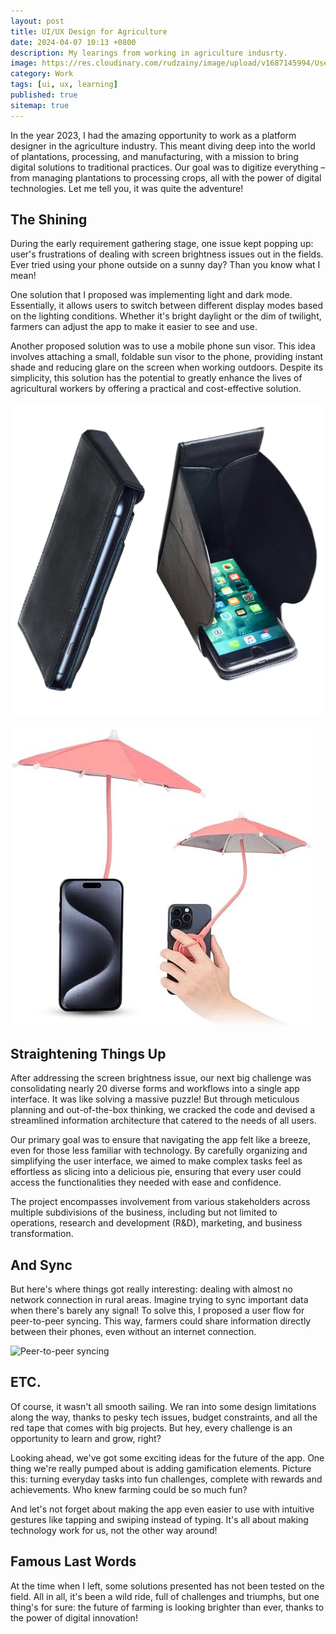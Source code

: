 ```yaml
---
layout: post
title: UI/UX Design for Agriculture
date: 2024-04-07 10:13 +0800
description: My learings from working in agriculture indusrty. 
image: https://res.cloudinary.com/rudzainy/image/upload/v1687145994/User-Show-Votes_kfjcf1.png
category: Work
tags: [ui, ux, learning]
published: true
sitemap: true
---
```


In the year 2023, I had the amazing opportunity to work as a platform designer in the agriculture industry. This meant diving deep into the world of plantations, processing, and manufacturing, with a mission to bring digital solutions to traditional practices. Our goal was to digitize everything – from managing plantations to processing crops, all with the power of digital technologies. Let me tell you, it was quite the adventure! 

## The Shining

During the early requirement gathering stage, one issue kept popping up: user's frustrations of dealing with screen brightness issues out in the fields. Ever tried using your phone outside on a sunny day? Than you know what I mean! 

One solution that I proposed was implementing light and dark mode. Essentially, it allows users to switch between different display modes based on the lighting conditions. Whether it's bright daylight or the dim of twilight, farmers can adjust the app to make it easier to see and use. 

Another proposed solution was to use a mobile phone sun visor. This idea involves attaching a small, foldable sun visor to the phone, providing instant shade and reducing glare on the screen when working outdoors. Despite its simplicity, this solution has the potential to greatly enhance the lives of agricultural workers by offering a practical and cost-effective solution.

![Mobile phone sun visor](/assets/img/posts/phone-visor.jpg)

![Mobile phone umbrella](/assets/img/posts/phone-umbrella.jpg)



## Straightening Things Up

After addressing the screen brightness issue, our next big challenge was consolidating nearly 20 diverse forms and workflows into a single app interface. It was like solving a massive puzzle! But through meticulous planning and out-of-the-box thinking, we cracked the code and devised a streamlined information architecture that catered to the needs of all users.

Our primary goal was to ensure that navigating the app felt like a breeze, even for those less familiar with technology. By carefully organizing and simplifying the user interface, we aimed to make complex tasks feel as effortless as slicing into a delicious pie, ensuring that every user could access the functionalities they needed with ease and confidence.

The project encompasses involvement from various stakeholders across multiple subdivisions of the business, including but not limited to operations, research and development (R&D), marketing, and business transformation.

## And Sync

But here's where things got really interesting: dealing with almost no network connection in rural areas. Imagine trying to sync important data when there's barely any signal! To solve this, I proposed  a user flow for peer-to-peer syncing. This way, farmers could share information directly between their phones, even without an internet connection. 

![Peer-to-peer syncing](/assets/img/posts/p2p-sync.png)

## ETC.

Of course, it wasn't all smooth sailing. We ran into some design limitations along the way, thanks to pesky tech issues, budget constraints, and all the red tape that comes with big projects. But hey, every challenge is an opportunity to learn and grow, right?

Looking ahead, we've got some exciting ideas for the future of the app. One thing we're really pumped about is adding gamification elements. Picture this: turning everyday tasks into fun challenges, complete with rewards and achievements. Who knew farming could be so much fun?

And let's not forget about making the app even easier to use with intuitive gestures like tapping and swiping instead of typing. It's all about making technology work for us, not the other way around!


## Famous Last Words

At the time when I left, some solutions presented has not been tested on the field. All in all, it's been a wild ride, full of challenges and triumphs, but one thing's for sure: the future of farming is looking brighter than ever, thanks to the power of digital innovation!